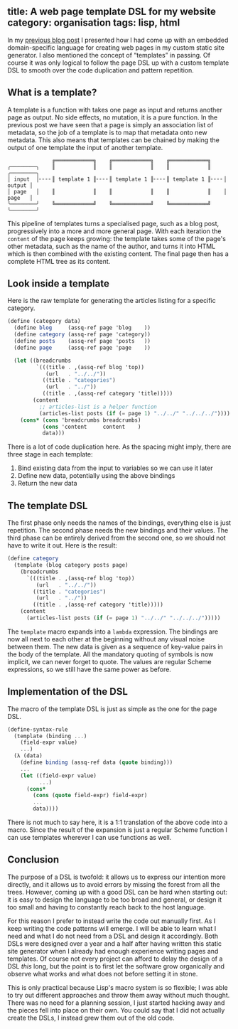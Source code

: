 title: A web page template DSL for my website
category: organisation
tags: lisp, html
---

In my [previous blog post] I presented how I had come up with an embedded
domain-specific language for creating web pages in my custom static site
generator. I also mentioned the concept of “templates” in passing. Of course it
was only logical to follow the page DSL up with a custom template DSL to smooth
over the code duplication and pattern repetition.


## What is a template?

A template is a function with takes one page as input and returns another page
as output. No side effects, no mutation, it is a pure function. In the previous
post we have seen that a page is simply an association list of metadata, so the
job of a template is to map that metadata onto new metadata. This also means
that templates can be chained by making the output of one template the input of
another template.

```
              ╔════════════╗    ╔════════════╗    ╔════════════╗
╭────────╮    ║            ║    ║            ║    ║            ║    ╭────────╮
│ input  │╴╴╴╴║ template 1 ║╴╴╴╴║ template 1 ║╴╴╴╴║ template 1 ║╴╴╴╴│ output │
│ page   │    ║            ║    ║            ║    ║            ║    │ page   │
╰────────╯    ╚════════════╝    ╚════════════╝    ╚════════════╝    ╰────────╯
```

This pipeline of templates turns a specialised page, such as a blog post,
progressively into a more and more general page. With each iteration the
`content` of the page keeps growing: the template takes some of the page's
other metadata, such as the name of the author, and turns it into HTML which is
then combined with the existing content. The final page then has a complete
HTML tree as its content.


## Look inside a template

Here is the raw template for generating the articles listing for a specific
category.

```scm
(define (category data)
  (define blog     (assq-ref page 'blog    ))
  (define category (assq-ref page 'category))
  (define posts    (assq-ref page 'posts   ))
  (define page     (assq-ref page 'page    ))

  (let ((breadcrumbs
         `(((title . ,(assq-ref blog 'top))
            (url   . "../../"))
           ((title . "categories")
            (url   . "../"))
           ((title . ,(assq-ref category 'title)))))
        (content
          ;; articles-list is a helper function
          (articles-list posts (if (= page 1) "../../" "../../../"))))
    (cons* (cons 'breadcrumbs breadcrumbs)
           (cons 'content     content    )
           data)))
```

There is a lot of code duplication here. As the spacing might imply, there are
three stage in each template:

1) Bind existing data from the input to variables so we can use it later
2) Define new data, potentially using the above bindings
3) Return the new data


## The template DSL

The first phase only needs the names of the bindings, everything else is just
repetition. The second phase needs the new bindings and their values. The third
phase can be entirely derived from the second one, so we should not have to
write it out. Here is the result:

```scm
(define category
  (template (blog category posts page)
    (breadcrumbs
      `(((title . ,(assq-ref blog 'top))
         (url   . "../../"))
        ((title . "categories")
         (url   . "../"))
        ((title . ,(assq-ref category 'title)))))
    (content
      (articles-list posts (if (= page 1) "../../" "../../../")))))
```

The `template` macro expands into a `lambda` expression. The bindings are now
all next to each other at the beginning without any visual noise between them.
The new data is given as a sequence of key-value pairs in the body of the
template. All the mandatory quoting of symbols is now implicit, we can never
forget to quote. The values are regular Scheme expressions, so we still have
the same power as before.


## Implementation of the DSL

The macro of the template DSL is just as simple as the one for the page DSL.

~~~scm
(define-syntax-rule
  (template (binding ...)
    (field-expr value)
    ...)
  (λ (data)
    (define binding (assq-ref data (quote binding)))
    ...
    (let ((field-expr value)
          ...)
      (cons*
        (cons (quote field-expr) field-expr)
        ...
        data))))
~~~

There is not much to say here, it is a 1:1 translation of the above code into a
macro. Since the result of the expansion is just a regular Scheme function I
can use templates wherever I can use functions as well.


## Conclusion

The purpose of a DSL is twofold: it allows us to express our intention more
directly, and it allows us to avoid errors by missing the forest from all the
trees. However, coming up with a good DSL can be hard when starting out: it is
easy to design the language to be too broad and general, or design it too small
and having to constantly reach back to the host language.

For this reason I prefer to instead write the code out manually first. As I
keep writing the code patterns will emerge. I will be able to learn what I need
and what I do not need from a DSL and design it accordingly. Both DSLs were
designed over a year and a half after having written this static site generator
when I already had enough experience writing pages and templates. Of course not
every project can afford to delay the design of a DSL *this* long, but the
point is to first let the software grow organically and observe what works and
what does not before setting it in stone.

This is only practical because Lisp's macro system is so flexible; I was able
to try out different approaches and throw them away without much thought.
There was no need for a planning session, I just started hacking away and the
pieces fell into place on their own. You could say that I did not actually
create the DSLs, I instead grew them out of the old code.


[previous blog post]: /blog/2020/09/28/page-dsl-for-my-website/
